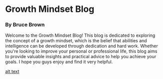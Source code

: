 # Growth Mindset Blog

### By Bruce Brown

Welcome to the Growth Mindset Blog! This blog is dedicated to exploring the concept of a growth mindset, which is the belief that abilities and intelligence can be developed through dedication and hard work.  Whether you're looking to improve your personal or professional life, this blog aims to provide valuable insights and practical advice to help you achieve your goals. I hope you guys enjoy and find it very helpful.

[alt text](Screenshot-2020-09-11-at-09.36.06.png) 

